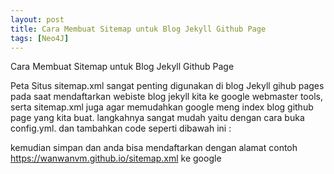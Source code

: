 ```yaml
---
layout: post
title: Cara Membuat Sitemap untuk Blog Jekyll Github Page
tags: [Neo4J]
---
```

Cara Membuat Sitemap untuk Blog Jekyll Github Page

Peta Situs sitemap.xml sangat penting digunakan di blog  Jekyll  gihub pages pada saat mendaftarkan webiste blog jekyll kita ke google webmaster tools,
serta sitemap.xml juga agar memudahkan google meng index blog github page yang kita buat.
langkahnya sangat mudah yaitu dengan cara buka config.yml.
dan tambahkan code seperti dibawah ini :

<script src="https://gist.github.com/wanwanvm/92c502aefa1c52f226ee16889f2425ad.js"></script>

kemudian simpan dan anda bisa mendaftarkan dengan alamat contoh https://wanwanvm.github.io/sitemap.xml ke google




